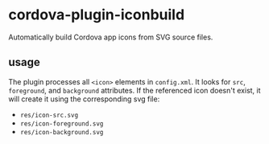 # cordova-plugin-iconbuild
Automatically build Cordova app icons from SVG source files.

## usage
The plugin processes all `<icon>` elements in `config.xml`. It
looks for `src`, `foreground`, and `background` attributes. If
the referenced icon doesn't exist, it will create it using
the corresponding svg file:
* `res/icon-src.svg`
* `res/icon-foreground.svg`
* `res/icon-background.svg`
